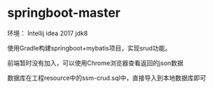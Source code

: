 # springboot-master
环境：
Intellij idea 2017
jdk8

使用Gradle构建springboot+mybatis项目，实现srud功能。

前端暂时没有加入，可以使用Chrome浏览器查看返回的json数据

数据库在工程resource中的ssm-crud.sql中，直接导入到本地数据库即可
